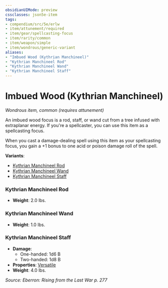 ```yaml
---
obsidianUIMode: preview
cssclasses: json5e-item
tags:
- compendium/src/5e/erlw
- item/attunement/required
- item/gear/spellcasting-focus
- item/rarity/common
- item/weapon/simple
- item/wondrous/generic-variant
aliases: 
- "Imbued Wood (Kythrian Manchineel)"
- "Kythrian Manchineel Rod"
- "Kythrian Manchineel Wand"
- "Kythrian Manchineel Staff"
---
```

# Imbued Wood (Kythrian Manchineel)
*Wondrous item, common (requires attunement)*  


An imbued wood focus is a rod, staff, or wand cut from a tree infused with extraplanar energy. If you're a spellcaster, you can use this item as a spellcasting focus.

When you cast a damage-dealing spell using this item as your spellcasting focus, you gain a +1 bonus to one acid or poison damage roll of the spell.

**Variants**:
- [Kythrian Manchineel Rod](#Kythrian%20Manchineel%20Rod)
- [Kythrian Manchineel Wand](#Kythrian%20Manchineel%20Wand)
- [Kythrian Manchineel Staff](#Kythrian%20Manchineel%20Staff)

### Kythrian Manchineel Rod

- **Weight**: 2.0 lbs.

### Kythrian Manchineel Wand

- **Weight**: 1.0 lbs.

### Kythrian Manchineel Staff

- **Damage**:
  - One-handed: 1d6 B
  - Two-handed: 1d8 B
- **Properties**: [Versatile](2-Mechanics/CLI/rules/item-properties.md#Versatile)
- **Weight**: 4.0 lbs.


*Source: Eberron: Rising from the Last War p. 277*